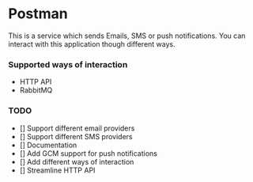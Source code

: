 # Postman

This is a service which sends Emails, SMS or push notifications. You can interact with this application though different ways.

### Supported ways of interaction

- HTTP API
- RabbitMQ

### TODO

- [] Support different email providers
- [] Support different SMS providers
- [] Documentation
- [] Add GCM support for push notifications
- [] Add different ways of interaction
- [] Streamline HTTP API

